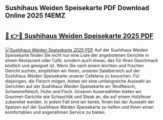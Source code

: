 ## Sushihaus Weiden Speisekarte PDF Download Online 2025 f4EMZ

# <h2><a href="http://gc9at6.nevu.top/?p=Sushihaus+Weiden+Speisekarte">🔗 👉🔴 Sushihaus Weiden Speisekarte 2025 PDF</a></h2>

[![Sushihaus Weiden Speisekarte 2025 PDF](https://i.imgur.com/dBaPXMq.png)](http://gc9at6.nevu.top/?p=Sushihaus+Weiden+Speisekarte)
Auf der Sushihaus Weiden Speisekarte finden Sie nicht nur eine Liste der angebotenen Gerichte in einem Restaurant oder Café, sondern auch etwas, das für Ihren Geschmack köstlich und geeignet ist. Wenn Sie nach einem leichten und frischen Gericht suchen, empfehlen wir Ihnen, unseren Salatbereich auf der Sushihaus Weiden Speisekarte unserer Cafeteria zu besuchen. Für diejenigen, die Fleisch mögen, bieten wir eine umfangreiche Auswahl an Gerichten auf der Sushihaus Weiden Speisekarte an: Rindfleisch, Schweinefleisch, Huhn und Fisch. Unseren Auserwählten bieten wir Gourmet-Gerichte wie Schaschlik und Steak an, die auf einem Holzfeuer zubereitet werden. In jedem Fall sind wir bereit, Ihnen bei der Auswahl der Speisen auf der Sushihaus Weiden Speisekarte zu helfen und Ihnen einen komfortablen und angenehmen Service zu bieten.
